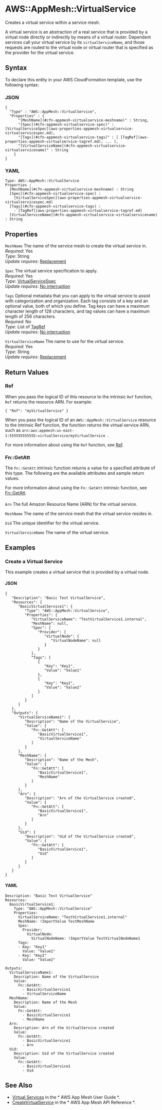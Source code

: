 # AWS::AppMesh::VirtualService<a name="aws-resource-appmesh-virtualservice"></a>

Creates a virtual service within a service mesh\.

A virtual service is an abstraction of a real service that is provided by a virtual node directly or indirectly by means of a virtual router\. Dependent services call your virtual service by its `virtualServiceName`, and those requests are routed to the virtual node or virtual router that is specified as the provider for the virtual service\.

## Syntax<a name="aws-resource-appmesh-virtualservice-syntax"></a>

To declare this entity in your AWS CloudFormation template, use the following syntax:

### JSON<a name="aws-resource-appmesh-virtualservice-syntax.json"></a>

```
{
  "Type" : "AWS::AppMesh::VirtualService",
  "Properties" : {
      "[MeshName](#cfn-appmesh-virtualservice-meshname)" : String,
      "[Spec](#cfn-appmesh-virtualservice-spec)" : [VirtualServiceSpec](aws-properties-appmesh-virtualservice-virtualservicespec.md),
      "[Tags](#cfn-appmesh-virtualservice-tags)" : [ [TagRef](aws-properties-appmesh-virtualservice-tagref.md), ... ],
      "[VirtualServiceName](#cfn-appmesh-virtualservice-virtualservicename)" : String
    }
}
```

### YAML<a name="aws-resource-appmesh-virtualservice-syntax.yaml"></a>

```
Type: AWS::AppMesh::VirtualService
Properties : 
﻿  [MeshName](#cfn-appmesh-virtualservice-meshname) : String
﻿  [Spec](#cfn-appmesh-virtualservice-spec) : 
    [VirtualServiceSpec](aws-properties-appmesh-virtualservice-virtualservicespec.md)
﻿  [Tags](#cfn-appmesh-virtualservice-tags) : 
    - [TagRef](aws-properties-appmesh-virtualservice-tagref.md)
﻿  [VirtualServiceName](#cfn-appmesh-virtualservice-virtualservicename) : String
```

## Properties<a name="aws-resource-appmesh-virtualservice-properties"></a>

`MeshName`  <a name="cfn-appmesh-virtualservice-meshname"></a>
The name of the service mesh to create the virtual service in\.  
*Required*: Yes  
*Type*: String  
*Update requires*: [Replacement](https://docs.aws.amazon.com/AWSCloudFormation/latest/UserGuide/using-cfn-updating-stacks-update-behaviors.html#update-replacement)

`Spec`  <a name="cfn-appmesh-virtualservice-spec"></a>
The virtual service specification to apply\.  
*Required*: Yes  
*Type*: [VirtualServiceSpec](aws-properties-appmesh-virtualservice-virtualservicespec.md)  
*Update requires*: [No interruption](https://docs.aws.amazon.com/AWSCloudFormation/latest/UserGuide/using-cfn-updating-stacks-update-behaviors.html#update-no-interrupt)

`Tags`  <a name="cfn-appmesh-virtualservice-tags"></a>
Optional metadata that you can apply to the virtual service to assist with categorization and organization\. Each tag consists of a key and an optional value, both of which you define\. Tag keys can have a maximum character length of 128 characters, and tag values can have a maximum length of 256 characters\.  
*Required*: No  
*Type*: List of [TagRef](aws-properties-appmesh-virtualservice-tagref.md)  
*Update requires*: [No interruption](https://docs.aws.amazon.com/AWSCloudFormation/latest/UserGuide/using-cfn-updating-stacks-update-behaviors.html#update-no-interrupt)

`VirtualServiceName`  <a name="cfn-appmesh-virtualservice-virtualservicename"></a>
The name to use for the virtual service\.  
*Required*: Yes  
*Type*: String  
*Update requires*: [Replacement](https://docs.aws.amazon.com/AWSCloudFormation/latest/UserGuide/using-cfn-updating-stacks-update-behaviors.html#update-replacement)

## Return Values<a name="aws-resource-appmesh-virtualservice-return-values"></a>

### Ref<a name="aws-resource-appmesh-virtualservice-return-values-ref"></a>

 When you pass the logical ID of this resource to the intrinsic `Ref` function, `Ref` returns the resource ARN\. For example:

 `{ "Ref": "myVirtualService" }` 

When you pass the logical ID of an `AWS::AppMesh::VirtualService` resource to the intrinsic Ref function, the function returns the virtual service ARN, such as `arn:aws:appmesh:us-east-1:555555555555:virtualService/myVirtualService `\.

For more information about using the `Ref` function, see [Ref](https://docs.aws.amazon.com/AWSCloudFormation/latest/UserGuide/intrinsic-function-reference-ref.html)\.

### Fn::GetAtt<a name="aws-resource-appmesh-virtualservice-return-values-fn--getatt"></a>

The `Fn::GetAtt` intrinsic function returns a value for a specified attribute of this type\. The following are the available attributes and sample return values\.

For more information about using the `Fn::GetAtt` intrinsic function, see [Fn::GetAtt](https://docs.aws.amazon.com/AWSCloudFormation/latest/UserGuide/intrinsic-function-reference-getatt.html)\.

#### <a name="aws-resource-appmesh-virtualservice-return-values-fn--getatt-fn--getatt"></a>

`Arn`  <a name="Arn-fn::getatt"></a>
The full Amazon Resource Name \(ARN\) for the virtual service\.

`MeshName`  <a name="MeshName-fn::getatt"></a>
The name of the service mesh that the virtual service resides in\.

`Uid`  <a name="Uid-fn::getatt"></a>
The unique identifier for the virtual service\.

`VirtualServiceName`  <a name="VirtualServiceName-fn::getatt"></a>
The name of the virtual service\.

## Examples<a name="aws-resource-appmesh-virtualservice--examples"></a>

### Create a Virtual Service<a name="aws-resource-appmesh-virtualservice--examples--Create_a_Virtual_Service"></a>

This example creates a virtual service that is provided by a virtual node\.

#### JSON<a name="aws-resource-appmesh-virtualservice--examples--Create_a_Virtual_Service--json"></a>

```
{
   "Description": "Basic Test VirtualService",
   "Resources": {
      "BasicVirtualService1": {
         "Type": "AWS::AppMesh::VirtualService",
         "Properties": {
            "VirtualServiceName": "TestVirtualService1.internal",
            "MeshName": null,
            "Spec": {
               "Provider": {
                  "VirtualNode": {
                     "VirtualNodeName": null
                  }
               }
            },
            "Tags": [
               {
                  "Key": "Key1",
                  "Value": "Value1"
               },
               {
                  "Key": "Key2",
                  "Value": "Value2"
               }
            ]
         }
      }
   },
   "Outputs": {
      "VirtualServiceName1": {
         "Description": "Name of the VirtualService",
         "Value": {
            "Fn::GetAtt": [
               "BasicVirtualService1",
               "VirtualServiceName"
            ]
         }
      },
      "MeshName": {
         "Description": "Name of the Mesh",
         "Value": {
            "Fn::GetAtt": [
               "BasicVirtualService1",
               "MeshName"
            ]
         }
      },
      "Arn": {
         "Description": "Arn of the VirtualService created",
         "Value": {
            "Fn::GetAtt": [
               "BasicVirtualService1",
               "Arn"
            ]
         }
      },
      "Uid": {
         "Description": "Uid of the VirtualService created",
         "Value": {
            "Fn::GetAtt": [
               "BasicVirtualService1",
               "Uid"
            ]
         }
      }
   }
}
```

#### YAML<a name="aws-resource-appmesh-virtualservice--examples--Create_a_Virtual_Service--yaml"></a>

```
Description: "Basic Test VirtualService"
Resources:
  BasicVirtualService1:
    Type: "AWS::AppMesh::VirtualService"
    Properties:
      VirtualServiceName: "TestVirtualService1.internal"
      MeshName: !ImportValue TestMeshName
      Spec:
        Provider:
          VirtualNode:
            VirtualNodeName: !ImportValue TestVirtualNodeName1
      Tags:
      - Key: "Key1"
        Value: "Value1"
      - Key: "Key2"
        Value: "Value2"

Outputs:
  VirtualServiceName1:
    Description: Name of the VirtualService
    Value:
      Fn::GetAtt:
        - BasicVirtualService1
        - VirtualServiceName
  MeshName:
    Description: Name of the Mesh
    Value:
      Fn::GetAtt:
        - BasicVirtualService1
        - MeshName
  Arn:
    Description: Arn of the VirtualService created
    Value:
      Fn::GetAtt:
        - BasicVirtualService1
        - Arn
  Uid:
    Description: Uid of the VirtualService created
    Value:
      Fn::GetAtt:
        - BasicVirtualService1
        - Uid
```

## See Also<a name="aws-resource-appmesh-virtualservice--seealso"></a>
+  [Virtual Services](https://docs.aws.amazon.com/app-mesh/latest/userguide/virtual_services.html) in the * AWS App Mesh User Guide *\.
+  [CreateVirtualService](https://docs.aws.amazon.com/app-mesh/latest/APIReference/API_CreateVirtualService.html) in the * AWS App Mesh API Reference *\.